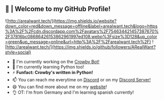 ## 🎍 | Welcome to my GitHub Profile!
![http://arealwant.tech/](https://img.shields.io/website?down_color=red&down_message=offline&label=arealwant.tech&logo=https%3A%2F%2Fcdn.discordapp.com%2Favatars%2F754634421457387670%2F37816bc08686426153862961997ed108.webp%3Fsize%3D128&up_color=green&up_message=online&url=http%3A%2F%2Farealwant.tech%2F)
![http://arealwant.tech/](https://img.shields.io/github/followers/ARealWant?style=social)
- 🔭 I'm currently working on the [Crowby Bot!](https://crowby.me/)
- 🌱 I'm currently learning Python too!
- ⚡ **Funfact: Crowby's written in Python!**
- 📫 You can reach me everytime on [Discord](https://discord.com/users/754634421457387670) or on my [Discord Server!](https://discord.com/invite/MzbK3kb)
- 😄 You can find more about me on my [website](https://arealwant.tech/)!
- 👌 OT: I'm from Germany and I'm learning spanish currently!
